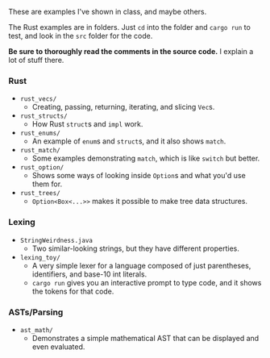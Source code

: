 
These are examples I've shown in class, and maybe others.

The Rust examples are in folders. Just `cd` into the folder and `cargo run` to test, and look in the `src` folder for the code.

**Be sure to thoroughly read the comments in the source code.** I explain a lot of stuff there.

### Rust

- `rust_vecs/`
	- Creating, passing, returning, iterating, and slicing `Vec`s.
- `rust_structs/`
	- How Rust `struct`s and `impl` work.
- `rust_enums/`
	- An example of `enum`s and `struct`s, and it also shows `match`.
- `rust_match/`
	- Some examples demonstrating `match`, which is like `switch` but better.
- `rust_option/`
	- Shows some ways of looking inside `Option`s and what you'd use them for.
- `rust_trees/`
	- `Option<Box<...>>` makes it possible to make tree data structures.

### Lexing

- `StringWeirdness.java`
	- Two similar-looking strings, but they have different properties.
- `lexing_toy/`
	- A very simple lexer for a language composed of just parentheses, identifiers, and base-10 int literals.
	- `cargo run` gives you an interactive prompt to type code, and it shows the tokens for that code.


### ASTs/Parsing

- `ast_math/`
	- Demonstrates a simple mathematical AST that can be displayed and even evaluated.

<!--
- `parsing_lisp/`
	- A **recursive-descent** parser that parses a very simplified Lisp dialect.
- `parsing_math/`
	- A **bottom-up** parser that parses mathematical expressions with multiple levels of precedence, a unary operator, and a postfix operator.
-->
